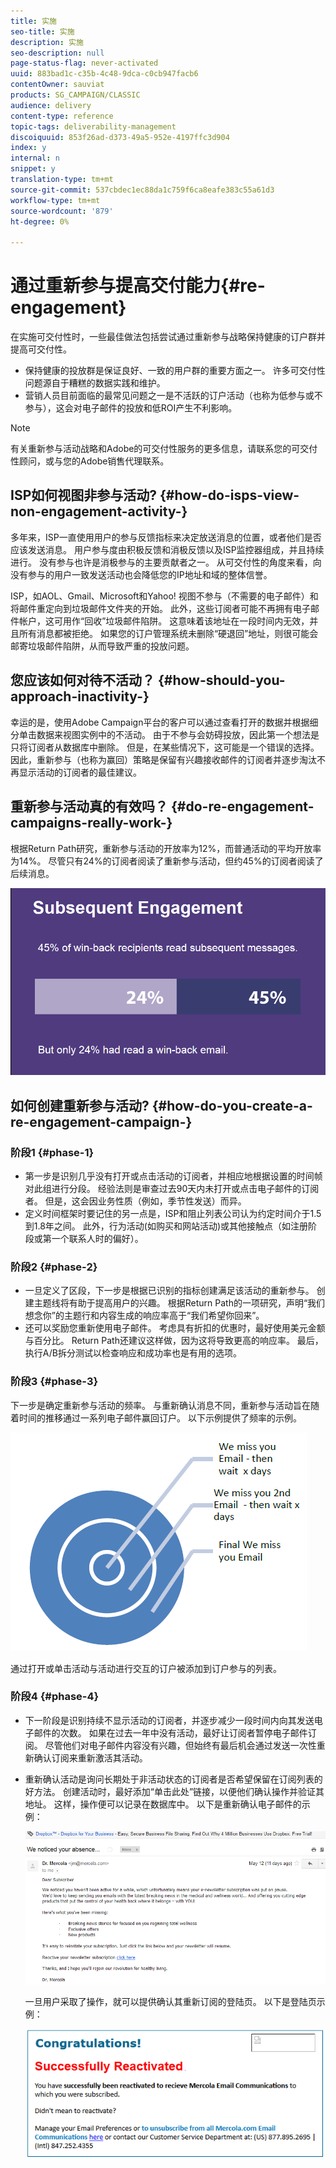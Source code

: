 ```yaml
---
title: 实施
seo-title: 实施
description: 实施
seo-description: null
page-status-flag: never-activated
uuid: 883bad1c-c35b-4c48-9dca-c0cb947facb6
contentOwner: sauviat
products: SG_CAMPAIGN/CLASSIC
audience: delivery
content-type: reference
topic-tags: deliverability-management
discoiquuid: 853f26ad-d373-49a5-952e-4197ffc3d904
index: y
internal: n
snippet: y
translation-type: tm+mt
source-git-commit: 537cbdec1ec88da1c759f6ca8eafe383c55a61d3
workflow-type: tm+mt
source-wordcount: '879'
ht-degree: 0%

---
```



# 通过重新参与提高交付能力{#re-engagement}

在实施可交付性时，一些最佳做法包括尝试通过重新参与战略保持健康的订户群并提高可交付性。

* 保持健康的投放群是保证良好、一致的用户群的重要方面之一。 许多可交付性问题源自于糟糕的数据实践和维护。
* 营销人员目前面临的最常见问题之一是不活跃的订户活动（也称为低参与或不参与），这会对电子邮件的投放和低ROI产生不利影响。

>[!NOTE]
>
>有关重新参与活动战略和Adobe的可交付性服务的更多信息，请联系您的可交付性顾问，或与您的Adobe销售代理联系。

## ISP如何视图非参与活动? {#how-do-isps-view-non-engagement-activity-}

多年来，ISP一直使用用户的参与反馈指标来决定放送消息的位置，或者他们是否应该发送消息。 用户参与度由积极反馈和消极反馈以及ISP监控器组成，并且持续进行。 没有参与也许是消极参与的主要贡献者之一。 从可交付性的角度来看，向没有参与的用户一致发送活动也会降低您的IP地址和域的整体信誉。

ISP，如AOL、Gmail、Microsoft和Yahoo! 视图不参与（不需要的电子邮件）和将邮件重定向到垃圾邮件文件夹的开始。 此外，这些订阅者可能不再拥有电子邮件帐户，这可用作“回收”垃圾邮件陷阱。 这意味着该地址在一段时间内无效，并且所有消息都被拒绝。 如果您的订户管理系统未删除“硬退回”地址，则很可能会邮寄垃圾邮件陷阱，从而导致严重的投放问题。

## 您应该如何对待不活动？ {#how-should-you-approach-inactivity-}

幸运的是，使用Adobe Campaign平台的客户可以通过查看打开的数据并根据细分单击数据来视图实例中的不活动。 由于不参与会妨碍投放，因此第一个想法是只将订阅者从数据库中删除。 但是，在某些情况下，这可能是一个错误的选择。 因此，重新参与（也称为赢回）策略是保留有兴趣接收邮件的订阅者并逐步淘汰不再显示活动的订阅者的最佳建议。

## 重新参与活动真的有效吗？ {#do-re-engagement-campaigns-really-work-}

根据Return Path研究，重新参与活动的开放率为12%，而普通活动的平均开放率为14%。 尽管只有24%的订阅者阅读了重新参与活动，但约45%的订阅者阅读了后续消息。

![](assets/deliverability_implementation_1.png)

## 如何创建重新参与活动? {#how-do-you-create-a-re-engagement-campaign-}

### 阶段1 {#phase-1}

* 第一步是识别几乎没有打开或点击活动的订阅者，并相应地根据设置的时间帧对此组进行分段。 经验法则是审查过去90天内未打开或点击电子邮件的订阅者。 但是，这会因业务性质（例如，季节性发送）而异。
* 定义时间框架时要记住的另一点是，ISP和阻止列表公司认为约定时间介于1.5到1.8年之间。 此外，行为活动(如购买和网站活动)或其他接触点（如注册阶段或第一个联系人时的偏好）。

### 阶段2 {#phase-2}

* 一旦定义了区段，下一步是根据已识别的指标创建满足该活动的重新参与。 创建主题线将有助于提高用户的兴趣。 根据Return Path的一项研究，声明“我们想念你”的主题行和内容生成的响应率高于“我们希望你回来”。
* 还可以奖励您重新使用电子邮件。 考虑具有折扣的优惠时，最好使用美元金额与百分比。 Return Path还建议这样做，因为这将导致更高的响应率。 最后，执行A/B拆分测试以检查响应和成功率也是有用的选项。

### 阶段3 {#phase-3}

下一步是确定重新参与活动的频率。 与重新确认消息不同，重新参与活动旨在随着时间的推移通过一系列电子邮件赢回订户。 以下示例提供了频率的示例。

![](assets/deliverability_implementation_2.png)

通过打开或单击活动与活动进行交互的订户被添加到订户参与的列表。

### 阶段4 {#phase-4}

* 下一阶段是识别持续不显示活动的订阅者，并逐步减少一段时间内向其发送电子邮件的次数。 如果在过去一年中没有活动，最好让订阅者暂停电子邮件订阅。 尽管他们对电子邮件内容没有兴趣，但始终有最后机会通过发送一次性重新确认订阅来重新激活其活动。
* 重新确认活动是询问长期处于非活动状态的订阅者是否希望保留在订阅列表的好方法。 创建活动时，最好添加“单击此处”链接，以便他们确认操作并验证其地址。 这样，操作便可以记录在数据库中。 以下是重新确认电子邮件的示例：

   ![](assets/deliverability_implementation_3.png)

   一旦用户采取了操作，就可以提供确认其重新订阅的登陆页。 以下是登陆页示例：

   ![](assets/deliverability_implementation_4.png)
